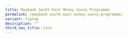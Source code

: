 ```yaml
---
title: Maybank South East Money Savvy Programme
permalink: /maybank-south-east-money-savvy-programme/
variant: tiptap
description: ""
third_nav_title: Care
---
```

